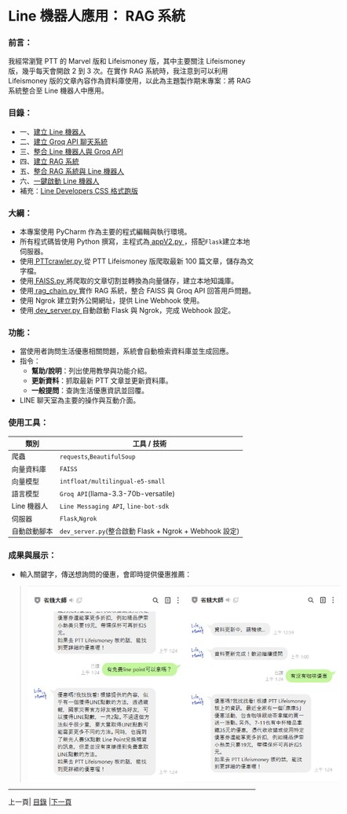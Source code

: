 # Line 機器人應用： RAG 系統

### 前言：
我經常瀏覽 PTT 的 Marvel 版和 Lifeismoney 版，其中主要關注 Lifeismoney 版，幾乎每天會開啟 2 到 3 次。在實作 RAG 系統時，我注意到可以利用 Lifeismoney 版的文章內容作為資料庫使用，以此為主題製作期末專案：將 RAG 系統整合至 Line 機器人中應用。

### 目錄：
*  一、[建立 Line 機器人](STEP_1.md)
*  二、[建立 Groq API 聊天系統](STEP_2.md)
*  三、[整合 Line 機器人與 Groq API](STEP_3.md)
*  四、[建立 RAG 系統](STEP_4.md)
*  五、[整合 RAG 系統與 Line 機器人](STEP_5.md)
*  六、[一鍵啟動 Line 機器人](STEP_6.md)
*  補充：[Line Developers CSS 格式跑版](ADD_1.md)

### 大綱：
* 本專案使用 PyCharm 作為主要的程式編輯與執行環境。
* 所有程式碼皆使用 Python 撰寫，主程式為[ appV2.py ](Code/appV2.py)，搭配`Flask`建立本地伺服器。
* 使用[ PTTcrawler.py ](Code/PTTcrawler.py)從 PTT Lifeismoney 版爬取最新 100 篇文章，儲存為文字檔。
* 使用[ FAISS.py ](Code/FAISS.py)將爬取的文章切割並轉換為向量儲存，建立本地知識庫。
* 使用[ rag_chain.py ](Code/rag_chain.py)實作 RAG 系統，整合 FAISS 與 Groq API 回答用戶問題。
* 使用 Ngrok 建立對外公開網址，提供 Line Webhook 使用。
* 使用[ dev_server.py ](Code/dev_server.py)自動啟動 Flask 與 Ngrok，完成 Webhook 設定。

### 功能：

* 當使用者詢問生活優惠相關問題，系統會自動檢索資料庫並生成回應。
* 指令：
  * **幫助/說明**：列出使用教學與功能介紹。
  * **更新資料**：抓取最新 PTT 文章並更新資料庫。
  * **一般提問**：查詢生活優惠資訊並回覆。
* LINE 聊天室為主要的操作與互動介面。

### 使用工具：

| 類別| 工具 / 技術|
| ------|------------------------------------------------|
| 爬蟲|`requests`,`BeautifulSoup`|
| 向量資料庫|`FAISS`|
| 向量模型|`intfloat/multilingual-e5-small`|
| 語言模型|`Groq API`(llama-3.3-70b-versatile)|
| Line 機器人|`Line Messaging API`, `line-bot-sdk`|
| 伺服器|`Flask`,`Ngrok`|
| 自動啟動腳本|`dev_server.py`(整合啟動 Flask + Ngrok + Webhook 設定)|

### 成果與展示：

* 輸入關鍵字，傳送想詢問的優惠，會即時提供優惠推薦：
><div style="display: flex; justify-content: space-between;">
>  <img src="Photos/RAG_20.jpg" alt="RAG流程圖2" width="320" height="400"/>
>  <img src="Photos/RAG_21.jpg" alt="RAG流程圖2" width="320" height="400"/>
></div>

---

上一頁| [目錄](README.md) |[下一頁](STEP_1.md)
